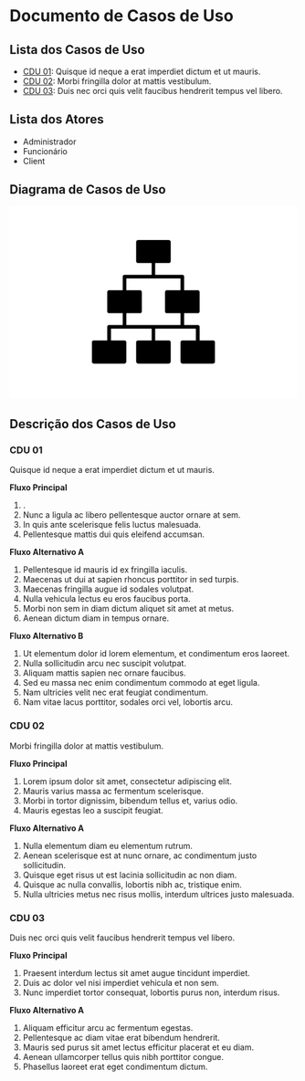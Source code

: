 # Documento de Casos de Uso

## Lista dos Casos de Uso

 - [CDU 01](#CDU-01): Quisque id neque a erat imperdiet dictum et ut mauris.
 - [CDU 02](#CDU-02): Morbi fringilla dolor at mattis vestibulum.
 - [CDU 03](#CDU-03): Duis nec orci quis velit faucibus hendrerit tempus vel libero.


## Lista dos Atores

 - Administrador
 - Funcionário
 - Client 

## Diagrama de Casos de Uso

![Diagrama de Casos de Uso](diagrama-exemplo.png)

## Descrição dos Casos de Uso

### CDU 01

Quisque id neque a erat imperdiet dictum et ut mauris.

**Fluxo Principal**

1. .
2. Nunc a ligula ac libero pellentesque auctor ornare at sem.
3. In quis ante scelerisque felis luctus malesuada.
4. Pellentesque mattis dui quis eleifend accumsan.

**Fluxo Alternativo A**

1. Pellentesque id mauris id ex fringilla iaculis.
2. Maecenas ut dui at sapien rhoncus porttitor in sed turpis.
3. Maecenas fringilla augue id sodales volutpat.
4. Nulla vehicula lectus eu eros faucibus porta.
5. Morbi non sem in diam dictum aliquet sit amet at metus.
6. Aenean dictum diam in tempus ornare.

**Fluxo Alternativo B**

1. Ut elementum dolor id lorem elementum, et condimentum eros laoreet.
2. Nulla sollicitudin arcu nec suscipit volutpat.
3. Aliquam mattis sapien nec ornare faucibus.
4. Sed eu massa nec enim condimentum commodo at eget ligula.
5. Nam ultricies velit nec erat feugiat condimentum.
6. Nam vitae lacus porttitor, sodales orci vel, lobortis arcu.


### CDU 02

Morbi fringilla dolor at mattis vestibulum.

**Fluxo Principal**

1. Lorem ipsum dolor sit amet, consectetur adipiscing elit.
2. Mauris varius massa ac fermentum scelerisque.
3. Morbi in tortor dignissim, bibendum tellus et, varius odio.
4. Mauris egestas leo a suscipit feugiat.

**Fluxo Alternativo A**

1. Nulla elementum diam eu elementum rutrum.
2. Aenean scelerisque est at nunc ornare, ac condimentum justo sollicitudin.
3. Quisque eget risus ut est lacinia sollicitudin ac non diam.
4. Quisque ac nulla convallis, lobortis nibh ac, tristique enim.
5. Nulla ultricies metus nec risus mollis, interdum ultrices justo malesuada.

### CDU 03

Duis nec orci quis velit faucibus hendrerit tempus vel libero.

**Fluxo Principal**

1. Praesent interdum lectus sit amet augue tincidunt imperdiet.
2. Duis ac dolor vel nisi imperdiet vehicula et non sem.
3. Nunc imperdiet tortor consequat, lobortis purus non, interdum risus.

**Fluxo Alternativo A**

1. Aliquam efficitur arcu ac fermentum egestas.
2. Pellentesque ac diam vitae erat bibendum hendrerit.
3. Mauris sed purus sit amet lectus efficitur placerat et eu diam.
4. Aenean ullamcorper tellus quis nibh porttitor congue.
5. Phasellus laoreet erat eget condimentum dictum.
